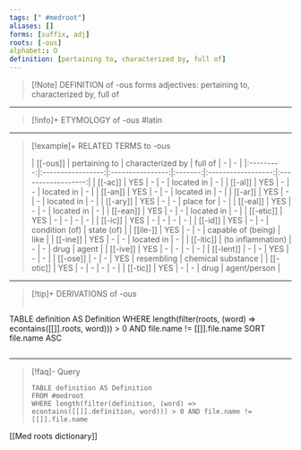```yaml
---
tags: [" #medroot"]
aliases: []
forms: [suffix, adj]
roots: [-ous]
alphabet:: O
definition: [pertaining to, characterized by, full of]
---
```

>[!Note] DEFINITION of -ous
>forms adjectives: pertaining to, characterized by, full of
_____
>[!info]+ ETYMOLOGY of -ous
>#latin
_____
>[!example]+ RELATED TERMS to -ous
>
>| [[-ous]]  |   pertaining to   | characterized by | full of |         -          |         -          |
|:---------:|:-----------------:|:----------------:|:-------:|:------------------:|:------------------:|
|  [[-ac]]  |        YES        |        -         |    -    |     located in     |         -          |
|  [[-al]]  |        YES        |        -         |    -    |     located in     |         -          |
|  [[-an]]  |        YES        |        -         |    -    |     located in     |         -          |
|  [[-ar]]  |        YES        |        -         |    -    |     located in     |         -          |
| [[-ary]]  |        YES        |        -         |    -    |     place for      |         -          |
| [[-eal]]  |        YES        |        -         |    -    |     located in     |         -          |
| [[-ean]]  |        YES        |        -         |    -    |     located in     |         -          |
| [[-etic]] |        YES        |        -         |    -    |         -          |         -          |
|  [[-ic]]  |        YES        |        -         |    -    |         -          |         -          |
|  [[-id]]  |        YES        |        -         |    -    |   condition (of)   |     state (of)     |
| [[ile-]]  |        YES        |        -         |    -    | capable of (being) |        like        |
| [[-ine]]  |        YES        |        -         |    -    |     located in     |         -          |
| [[-itic]] | (to inflammation) |        -         |    -    |        drug        |       agent        |
| [[-ive]]  |        YES        |        -         |    -    |         -          |         -          |
| [[-lent]] |         -         |        -         |   YES   |         -          |         -          |
| [[-ose]]  |         -         |        -         |   YES   |     resembling     | chemical substance |
| [[-otic]] |        YES        |        -         |    -    |         -          |         -          |
| [[-tic]]  |        YES        |        -         |    -    |        drug        |    agent/person    |
_____
>[!tip]+ DERIVATIONS of -ous
>```dataview
TABLE definition AS Definition 
WHERE length(filter(roots, (word) => econtains([[]].roots, word))) > 0 AND file.name != [[]].file.name
SORT file.name ASC
>```
_____
>[!faq]- Query
>
>```dataview
>TABLE definition AS Definition
>FROM #medroot
>WHERE length(filter(definition, (word) => econtains([[]].definition, word))) > 0 AND file.name != [[]].file.name
>```

[[Med roots dictionary]]